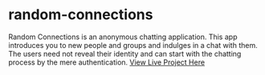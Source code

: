 # random-connections

Random Connections is an anonymous chatting application. This app introduces you to new people and groups and indulges in a chat with them. The users need not reveal their identity and can start with the chatting process by the mere authentication.
[View Live Project Here](https://random-connections.web.app/)
